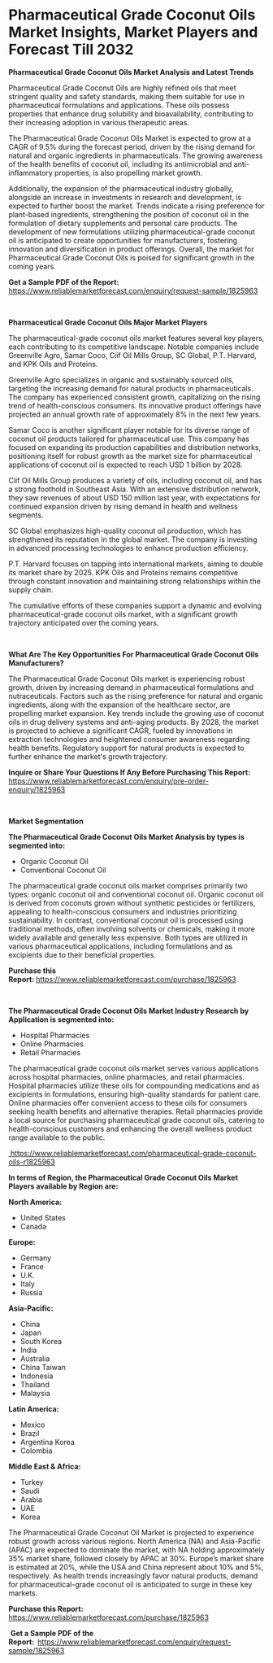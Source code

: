 <p><h1>Pharmaceutical Grade Coconut Oils Market Insights, Market Players and Forecast Till 2032</h1></p><p><strong>Pharmaceutical Grade Coconut Oils Market Analysis and Latest Trends</strong></p>
<p><p>Pharmaceutical Grade Coconut Oils are highly refined oils that meet stringent quality and safety standards, making them suitable for use in pharmaceutical formulations and applications. These oils possess properties that enhance drug solubility and bioavailability, contributing to their increasing adoption in various therapeutic areas. </p><p>The Pharmaceutical Grade Coconut Oils Market is expected to grow at a CAGR of 9.5% during the forecast period, driven by the rising demand for natural and organic ingredients in pharmaceuticals. The growing awareness of the health benefits of coconut oil, including its antimicrobial and anti-inflammatory properties, is also propelling market growth. </p><p>Additionally, the expansion of the pharmaceutical industry globally, alongside an increase in investments in research and development, is expected to further boost the market. Trends indicate a rising preference for plant-based ingredients, strengthening the position of coconut oil in the formulation of dietary supplements and personal care products. The development of new formulations utilizing pharmaceutical-grade coconut oil is anticipated to create opportunities for manufacturers, fostering innovation and diversification in product offerings. Overall, the market for Pharmaceutical Grade Coconut Oils is poised for significant growth in the coming years.</p></p>
<p><strong>Get a Sample PDF of the Report:&nbsp;</strong> <a href="https://www.reliablemarketforecast.com/enquiry/request-sample/1825963?utm_campaign=3261&utm_medium=2&utm_source=Github&utm_content=ia&utm_term=19042025&utm_id=pharmaceutical-grade-coconut-oils">https://www.reliablemarketforecast.com/enquiry/request-sample/1825963</a></p>
<p>&nbsp;</p>
<p><strong>Pharmaceutical Grade Coconut Oils Major Market Players</strong></p>
<p><p>The pharmaceutical-grade coconut oils market features several key players, each contributing to its competitive landscape. Notable companies include Greenville Agro, Samar Coco, Ciif Oil Mills Group, SC Global, P.T. Harvard, and KPK Oils and Proteins. </p><p>Greenville Agro specializes in organic and sustainably sourced oils, targeting the increasing demand for natural products in pharmaceuticals. The company has experienced consistent growth, capitalizing on the rising trend of health-conscious consumers. Its innovative product offerings have projected an annual growth rate of approximately 8% in the next few years.</p><p>Samar Coco is another significant player notable for its diverse range of coconut oil products tailored for pharmaceutical use. This company has focused on expanding its production capabilities and distribution networks, positioning itself for robust growth as the market size for pharmaceutical applications of coconut oil is expected to reach USD 1 billion by 2028. </p><p>Ciif Oil Mills Group produces a variety of oils, including coconut oil, and has a strong foothold in Southeast Asia. With an extensive distribution network, they saw revenues of about USD 150 million last year, with expectations for continued expansion driven by rising demand in health and wellness segments. </p><p>SC Global emphasizes high-quality coconut oil production, which has strengthened its reputation in the global market. The company is investing in advanced processing technologies to enhance production efficiency.</p><p>P.T. Harvard focuses on tapping into international markets, aiming to double its market share by 2025. KPK Oils and Proteins remains competitive through constant innovation and maintaining strong relationships within the supply chain.</p><p>The cumulative efforts of these companies support a dynamic and evolving pharmaceutical-grade coconut oils market, with a significant growth trajectory anticipated over the coming years.</p></p>
<p>&nbsp;</p>
<p><strong>What Are The Key Opportunities For Pharmaceutical Grade Coconut Oils Manufacturers?</strong></p>
<p><p>The Pharmaceutical Grade Coconut Oils market is experiencing robust growth, driven by increasing demand in pharmaceutical formulations and nutraceuticals. Factors such as the rising preference for natural and organic ingredients, along with the expansion of the healthcare sector, are propelling market expansion. Key trends include the growing use of coconut oils in drug delivery systems and anti-aging products. By 2028, the market is projected to achieve a significant CAGR, fueled by innovations in extraction technologies and heightened consumer awareness regarding health benefits. Regulatory support for natural products is expected to further enhance the market's growth trajectory.</p></p>
<p><strong>Inquire or Share Your Questions If Any Before Purchasing This Report:</strong> <a href="https://www.reliablemarketforecast.com/enquiry/pre-order-enquiry/1825963?utm_campaign=3261&utm_medium=2&utm_source=Github&utm_content=ia&utm_term=19042025&utm_id=pharmaceutical-grade-coconut-oils">https://www.reliablemarketforecast.com/enquiry/pre-order-enquiry/1825963</a></p>
<p>&nbsp;</p>
<p><strong>Market Segmentation</strong></p>
<p><strong>The Pharmaceutical Grade Coconut Oils Market Analysis by types is segmented into:</strong></p>
<p><ul><li>Organic Coconut Oil</li><li>Conventional Coconut Oil</li></ul></p>
<p><p>The pharmaceutical grade coconut oils market comprises primarily two types: organic coconut oil and conventional coconut oil. Organic coconut oil is derived from coconuts grown without synthetic pesticides or fertilizers, appealing to health-conscious consumers and industries prioritizing sustainability. In contrast, conventional coconut oil is processed using traditional methods, often involving solvents or chemicals, making it more widely available and generally less expensive. Both types are utilized in various pharmaceutical applications, including formulations and as excipients due to their beneficial properties.</p></p>
<p><strong>Purchase this Report:&nbsp;</strong><a href="https://www.reliablemarketforecast.com/purchase/1825963?utm_campaign=3261&utm_medium=2&utm_source=Github&utm_content=ia&utm_term=19042025&utm_id=pharmaceutical-grade-coconut-oils">https://www.reliablemarketforecast.com/purchase/1825963</a></p>
<p>&nbsp;</p>
<p><strong>The Pharmaceutical Grade Coconut Oils Market Industry Research by Application is segmented into:</strong></p>
<p><ul><li>Hospital Pharmacies</li><li>Online Pharmacies</li><li>Retail Pharmacies</li></ul></p>
<p><p>The pharmaceutical grade coconut oils market serves various applications across hospital pharmacies, online pharmacies, and retail pharmacies. Hospital pharmacies utilize these oils for compounding medications and as excipients in formulations, ensuring high-quality standards for patient care. Online pharmacies offer convenient access to these oils for consumers seeking health benefits and alternative therapies. Retail pharmacies provide a local source for purchasing pharmaceutical grade coconut oils, catering to health-conscious customers and enhancing the overall wellness product range available to the public.</p></p>
<p><a href="https://www.reliablemarketforecast.com/pharmaceutical-grade-coconut-oils-r1825963?utm_campaign=3261&utm_medium=2&utm_source=Github&utm_content=ia&utm_term=19042025&utm_id=pharmaceutical-grade-coconut-oils">&nbsp;https://www.reliablemarketforecast.com/pharmaceutical-grade-coconut-oils-r1825963</a></p>
<p><strong>In terms of Region, the Pharmaceutical Grade Coconut Oils Market Players available by Region are:</strong></p>
<p>
    <p> <strong> North America: </strong>
        <ul>
            <li>United States</li>
            <li>Canada</li>
        </ul>
        </p> 
    <p> <strong> Europe: </strong>
        <ul>
            <li>Germany</li>
            <li>France</li>
            <li>U.K.</li>
            <li>Italy</li>
            <li>Russia</li>
        </ul>
        </p> 
    <p> <strong> Asia-Pacific: </strong>
        <ul>
            <li>China</li>
            <li>Japan</li>
            <li>South Korea</li>
            <li>India</li>
            <li>Australia</li>
            <li>China Taiwan</li>
            <li>Indonesia</li>
            <li>Thailand</li>
            <li>Malaysia</li>
        </ul>
        </p> 
    <p> <strong> Latin America: </strong>
        <ul>
            <li>Mexico</li>
            <li>Brazil</li>
            <li>Argentina Korea</li>
            <li>Colombia</li>
        </ul>
        </p> 
    <p> <strong> Middle East & Africa: </strong>
        <ul>
            <li>Turkey</li>
            <li>Saudi</li>
            <li>Arabia</li>
            <li>UAE</li>
            <li>Korea</li>
        </ul>
    </p>
    </p>
<p><p>The Pharmaceutical Grade Coconut Oil Market is projected to experience robust growth across various regions. North America (NA) and Asia-Pacific (APAC) are expected to dominate the market, with NA holding approximately 35% market share, followed closely by APAC at 30%. Europe’s market share is estimated at 20%, while the USA and China represent about 10% and 5%, respectively. As health trends increasingly favor natural products, demand for pharmaceutical-grade coconut oil is anticipated to surge in these key markets.</p></p>
<p><strong>Purchase this Report: </strong><a href="https://www.reliablemarketforecast.com/purchase/1825963?utm_campaign=3261&utm_medium=2&utm_source=Github&utm_content=ia&utm_term=19042025&utm_id=pharmaceutical-grade-coconut-oils">https://www.reliablemarketforecast.com/purchase/1825963</a></p>
<p>&nbsp;<strong>Get a Sample PDF of the Report:&nbsp;&nbsp;</strong><a href="https://www.reliablemarketforecast.com/enquiry/request-sample/1825963?utm_campaign=3261&utm_medium=2&utm_source=Github&utm_content=ia&utm_term=19042025&utm_id=pharmaceutical-grade-coconut-oils">https://www.reliablemarketforecast.com/enquiry/request-sample/1825963</a></p>
<p><strong></strong></p>
<p><p></p><p></p><p></p></p>